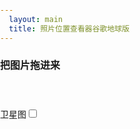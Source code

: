 ```yaml
---
  layout: main
  title: 照片位置查看器谷歌地球版
---
```


<style>

  h2 {
    font-size: 1rem;
  }
  html {
    height: 100%;
  }
  body {
    height: 100%;
    padding: 0;
    margin: 0;
    font-family: '微软雅黑';
    font-size: 14px;
  }

  table {
    border-collapse: collapse;
    border-spacing: 0;
    empty-cells: show;
    border: 1px solid #cbcbcb;

  }
  td,
  th {
    border-left: 1px solid #cbcbcb;
    border-width: 0 0 0 1px;
    font-size: inherit;
    margin: 0;
    overflow: visible;
    padding: 0.5em 1em;
    border-bottom: 1px solid #cbcbcb;
  }
  .container {
    height: 500px;
  }
  .picker {
    display: none;
  }
  @media screen and (max-width: 500px) {
    body,
    html {
      font-size: 28px;

    }
    h2 {
      display: none;
    }
    .picker {
      display: block;
    }
  }
</style>
<script type="text/javascript" src="https://webapi.amap.com/maps?v=1.4.15&key=05fb23d2c6d3ce6323793cd981030e9f&plugin=AMap.Geocoder"></script>
<script src="/resource/2018/exif.js"></script>
<script src="/resource/2019/map_convertor.js"></script>
<script src="/resource/2021/gpsConvert.js"></script>
<h2>把图片拖进来</h2>
<div class="picker"><input type="file" id="filePicker"></div>
<div id="makeAndModel" style="height: 30px; "></div>
<div class="map_shift" id="mapShift">

  <label for="satellite">卫星图</label><input type="checkbox" id="satellite"/>

</div>
<div class="container" id="mapCtn"></div>
<div class="detail" id="picDetail"></div>

<script>
  function $(selector) {
    return document.querySelector(selector);
  }

  var pageControl = {
    init: function () {
      const mapContainer = $('#mapCtn');
      const googleLayer = new AMap.TileLayer({tileUrl: 'http://mt2.google.cn/vt/lyrs=y&hl=zh-CN&gl=cn&x=[x]&y=[y]&z=[z]&s=Galil', zIndex: 3});
      const map = new AMap.Map(mapContainer, {
        resizeEnable: true,
        zoom: 15,
        center: [
          116.397428, 39.90923
        ],
        layers: [googleLayer]
      });
      var marker = new AMap.Marker({
        position: new AMap.LngLat(116.397428, 39.90923), // 经纬度对象，也可以是经纬度构成的一维数组[116.39, 39.9]
        title: '北京'
      });

      // 将创建的点标记添加到已有的地图实例：
      map.add(marker);

      this.map = map;
      const _this = this;
      //拖动
      var dragW = document.body;
      dragW.addEventListener("dragenter", function (e) {
        e.preventDefault();
      });
      dragW.addEventListener("dragover", function (e) {
        //console.log('dragover:', e);
        e.preventDefault();
      });
      dragW.addEventListener("dragleave", function (e) {
        //console.log('dragleave:', e);
        e.preventDefault();
      });
      dragW.addEventListener("drop", function (e) {
        e.preventDefault();
        _this.getFiles(e.dataTransfer.files);
      });
      var filePicker = document.getElementById("filePicker");
      filePicker.addEventListener("change", function (e) {
        console.log(this);
        _this.getFiles(this.files);
      });
      //图片
      this.picDetail = document.getElementById("picDetail");

      //this.changeMapTo('baidu');
    },
    addMarker: function (x, y) {
      var bdGps = coordtransform.wgs84togcj02(x, y);
      var bdPoint = new AMap.LngLat(bdGps[0], bdGps[1]);
      var bdMarker = new AMap.Marker(bdPoint); // 创建点
      Promise
        .resolve()
        .then(() => {
          this
            .map
            .add(bdMarker);
        })

      return bdPoint;
    },
    baiduMap: {
      init: function (ctn) {
        // 参考文章：https://its304.com/article/wclwksn2019/106992429
        var googleLayer = new AMapGL.TileLayer();
        googleLayer.getTilesUrl = function (tileCoord, zoom) {
          var tileX = tileCoord.x;
          var tileY = tileCoord.y;
          var pixelX = 10;
          var pixelY = 10;
          var level = zoom;
          const coord = TileLnglatTransformBaidu.pixelToLnglat(pixelX, pixelY, tileX, tileY, level);
          console.log('coord: ', coord);

          const longitude = coord.lng;
          const latitude = coord.lat;

          const googleTile = TileLnglatTransformGoogle.lnglatToTile(longitude, latitude, level);

          var url = `http://mt2.google.cn/vt/lyrs=s&hl=zh-CN&gl=cn&x=${googleTile.tileX}&y=${googleTile.tileY}&z=${zoom}&s=Galil`;
          return url;
        }
        googleLayer.zIndex = 0;

        var map = new AMapGL.Map(ctn);

        var isTilesPng = true;
        var tileSize = 256;
        var tstyle = 'pl';
        var udtVersion = '20190102';
        var tilelayer = new AMapGL.TileLayer({transparentPng: isTilesPng});
        tilelayer.zIndex = 110;
        // point为图块坐标，level为图块的级别
        // 当地图需要显示特定级别的特定位置的图块时会自动调用此方法，并提供这两个参数
        tilelayer.getTilesUrl = function (tileCoord, zoom) {
          var tileX = tileCoord.x;
          var tileY = tileCoord.y;
          var pixelX = 128;
          var pixelY = 128;
          var level = zoom;
          const coord = TileLnglatTransformBaidu.pixelToLnglat(pixelX, pixelY, tileX, tileY, level);
          console.log('coord: ', coord, zoom);

          const gc02 = coordtransform.bd09togcj02(coord.lng, coord.lat);
          const wgs84 = coordtransform.gcj02towgs84(gc02[0], gc02[1]);

          const longitude = gc02[0];
          const latitude = gc02[1];

          const googleTile = TileLnglatTransformGoogle.lnglatToTile(longitude, latitude, level);

          var url = `http://mt2.google.cn/vt/lyrs=s&hl=zh-CN&gl=cn&x=${googleTile.tileX}&y=${googleTile.tileY}&z=${zoom}&s=Galil`;
          //var url = `https://khms0.google.com/kh/v=908?x=${googleTile.tileX}&y=${googleTile.tileY}&z=${zoom}`;
          return url;
        };
        map.addTileLayer(tilelayer);

        console.log('googleLayer: ', googleLayer);

        // 创建地图实例
        var point = new AMapGL.LngLat(116.404, 39.915);
        // 创建点坐标
        map.setZoomAndCenter(15, point);
        // 初始化地图，设置中心点坐标和地图级别
        var marker = new AMapGL.Marker(point); // 创建点
        map.enableScrollWheelZoom(true);
        map.add(marker);
        this.marker = marker;
        this.map = map;
      },
      addMarker: function (x, y) {
        var bdGps = GPS.GPSToBaidu(y, x);
        var bdPoint = new AMap.LngLat(bdGps.lng, bdGps.lat);
        var bdMarker = new AMap.Marker(bdPoint); // 创建点
        this
          .map
          .add(bdMarker);
        return bdPoint;
      }
    },
    getFiles: function (fileList) {
      var _this = this;
      var imgCtn = document.getElementById('imgCtn');
      const zoomPoints = [];
      for (let i = 0; i < fileList.length; i++) {
        var file = fileList[i];
        if (file.type.indexOf('image') === -1) {
          console.log('此文件不是图片：', file.name);
          continue;
        }
        if (window.URL.createObjectURL) { //使用完成后可以通过revokeObjectURL释放内存
          var tempImg = document.createElement('img');
          tempImg.src = window
            .URL
            .createObjectURL(file);
          console.log('通过URL创建图片', file);
          //imgCtn.appendChild(tempImg);
          EXIF.getData(file, function () {
            var lon = EXIF.getTag(this, "GPSLongitude");
            var lat = EXIF.getTag(this, "GPSLatitude");
            var GPSLongitudeRef = EXIF.getTag(this, "GPSLongitudeRef");
            var GPSLatitudeRef = EXIF.getTag(this, "GPSLatitudeRef");
            makeAndModel.innerHTML = `${lon} ${GPSLongitudeRef} ${lat} ${GPSLatitudeRef}`;
            const {x, y} = _this.renderPoint(lon, lat, GPSLongitudeRef, GPSLatitudeRef);
            console.log(x, y)
            const bdPoints = _this.addMarker(x, y);
            console.log(i)
            zoomPoints.push(bdPoints);
            if (zoomPoints.length === 1) {
              _this
                .map
                .setZoomAndCenter(15, bdPoints);
            }
            _this.renderPictureDetail(this);
          });
        }
      }
      //this.map.setFitView(zoomPoints);
    },
    ConvertDMSToDD: function (degrees, minutes, seconds, direction) {
      var dd = degrees + minutes / 60 + seconds / (60 * 60);
      if (direction == "S" || direction == "W") {
        dd = dd * -1;
      } // Don't do anything for N or E
      return dd;
    },
    renderPoint: function (lon, lat, GPSLongitudeRef, GPSLatitudeRef) {
      var x = this.ConvertDMSToDD(+ lon[0], + lon[1], + lon[2], GPSLongitudeRef);
      var y = this.ConvertDMSToDD(+ lat[0], + lat[1], + lat[2], GPSLatitudeRef);
      return {x, y};
    },
    renderPictureDetail: function (obj) {
      console.log('orenderPictureDetailbj: ', obj);
      this.picDetail.innerHTML = '';
      var detailFields = {
        DateTimeOriginal: "拍摄时间",
        Make: "品牌",
        Model: "型号"
      };
      for (var field in detailFields) {
        this.dumpDetail(detailFields[field], EXIF.getTag(obj, field));
      }
    },
    dumpDetail: function (name, value) {
      var div = document.createElement('div');
      div.innerHTML = `
                <em>${name}<em>:<span>${value}</span>
            `;
      this
        .picDetail
        .appendChild(div);
      console.log('this.picDetail: ', this.picDetail);
    }
  };
  function initializegooglemap() {
    pageControl.init();
  }
  pageControl.init();
</script>